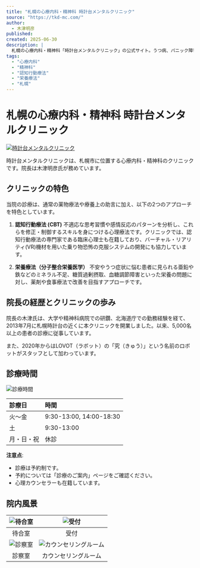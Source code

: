 ```yaml
---
title: "札幌の心療内科・精神科 時計台メンタルクリニック"
source: "https://tkd-mc.com/"
author:
  - 木津明彦
published:
created: 2025-06-30
description: |
  札幌の心療内科・精神科「時計台メンタルクリニック」の公式サイト。うつ病、パニック障害、強迫性障害などの治療に加え、薬物療法だけでなく「認知行動療法」と「栄養療法（分子整合栄養医学）」を特色とした診療を提供しています。
tags:
  - "心療内科"
  - "精神科"
  - "認知行動療法"
  - "栄養療法"
  - "札幌"
---
```


# 札幌の心療内科・精神科 時計台メンタルクリニック

[![時計台メンタルクリニック](https://tkd-mc.com/images/logo.png)](https://tkd-mc.com/)

時計台メンタルクリニックは、札幌市に位置する心療内科・精神科のクリニックです。院長は木津明彦氏が務めています。

## クリニックの特色

当院の診療は、通常の薬物療法や療養上の助言に加え、以下の2つのアプローチを特色としています。

1. **認知行動療法 (CBT)**
    不適応な思考習慣や感情反応のパターンを分析し、これらを修正・制御するスキルを身につける心理療法です。クリニックでは、認知行動療法の専門家である臨床心理士も在籍しており、バーチャル・リアリティ(VR)機材を用いた乗り物恐怖の克服システムの開発にも協力しています。

2. **栄養療法（分子整合栄養医学）**
    不安やうつ症状に悩む患者に見られる亜鉛や鉄などのミネラル不足、糖質過剰摂取、血糖調節障害といった栄養の問題に対し、薬剤や食事療法で改善を目指すアプローチです。

## 院長の経歴とクリニックの歩み

院長の木津氏は、大学や精神科病院での研鑽、北海道庁での勤務経験を経て、2013年7月に札幌時計台の近くに本クリニックを開業しました。以来、5,000名以上の患者の診療に従事しています。

また、2020年からはLOVOT（ラボット）の「究（きゅう）」という名前のロボットがスタッフとして加わっています。

## 診療時間

![診療時間](https://tkd-mc.com/images/img_timetable.png)

| 診療日 | 時間                  |
| :----- | :-------------------- |
| 火〜金 | 9:30-13:00, 14:00-18:30 |
| 土     | 9:30-13:00            |
| 月・日・祝 | 休診                  |

**注意点**:

* 診療は予約制です。
* 予約については「診療のご案内」ページをご確認ください。
* 心理カウンセラーも在籍しています。

## 院内風景

| ![待合室](https://tkd-mc.com/images/4.jpg) | ![受付](https://tkd-mc.com/images/1.jpg) |
| :---------------------------------------: | :---------------------------------------: |
|                   待合室                    |                    受付                     |
|  ![診察室](https://tkd-mc.com/images/5.jpg)  | ![カウンセリングルーム](https://tkd-mc.com/images/2.jpg) |
|                   診察室                    |             カウンセリングルーム              |
